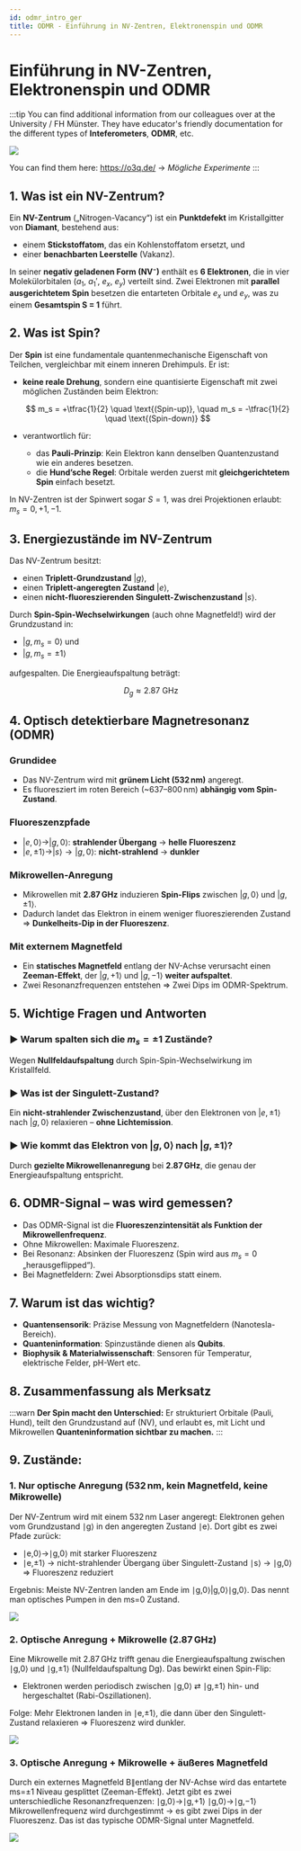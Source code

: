 ```yaml
---
id: odmr_intro_ger
title: ODMR - Einführung in NV-Zentren, Elektronenspin und ODMR
---
```


# Einführung in NV-Zentren, Elektronenspin und ODMR

:::tip
You can find additional information from our colleagues over at the University / FH Münster. They have educator's friendly documentation for the different types of **Inteferometers**, **ODMR**, etc.

![](./IMAGES/o3q.png)

You can find them here: https://o3q.de/ -> *Mögliche Experimente*
:::

## 1. Was ist ein NV-Zentrum?

Ein **NV-Zentrum** („Nitrogen-Vacancy“) ist ein **Punktdefekt** im Kristallgitter von **Diamant**, bestehend aus:

* einem **Stickstoffatom**, das ein Kohlenstoffatom ersetzt, und
* einer **benachbarten Leerstelle** (Vakanz).

In seiner **negativ geladenen Form (NV⁻)** enthält es **6 Elektronen**, die in vier Molekülorbitalen ($a_1$, $a_1'$, $e_x$, $e_y$) verteilt sind. Zwei Elektronen mit **parallel ausgerichtetem Spin** besetzen die entarteten Orbitale $e_x$ und $e_y$, was zu einem **Gesamtspin S = 1** führt.


## 2. Was ist Spin?

Der **Spin** ist eine fundamentale quantenmechanische Eigenschaft von Teilchen, vergleichbar mit einem inneren Drehimpuls. Er ist:

* **keine reale Drehung**, sondern eine quantisierte Eigenschaft mit zwei möglichen Zuständen beim Elektron:

  $$
  m_s = +\tfrac{1}{2} \quad \text{(Spin-up)}, \quad m_s = -\tfrac{1}{2} \quad \text{(Spin-down)}
  $$
* verantwortlich für:

  * das **Pauli-Prinzip**: Kein Elektron kann denselben Quantenzustand wie ein anderes besetzen.
  * die **Hund’sche Regel**: Orbitale werden zuerst mit **gleichgerichtetem Spin** einfach besetzt.

In NV-Zentren ist der Spinwert sogar $S = 1$, was drei Projektionen erlaubt: $m_s = 0, +1, -1$.

## 3. Energiezustände im NV-Zentrum

Das NV-Zentrum besitzt:

* einen **Triplett-Grundzustand** $|g⟩$,
* einen **Triplett-angeregten Zustand** $|e⟩$,
* einen **nicht-fluoreszierenden Singulett-Zwischenzustand** $|s⟩$.

Durch **Spin-Spin-Wechselwirkungen** (auch ohne Magnetfeld!) wird der Grundzustand in:

* $|g, m_s = 0⟩$ und
* $|g, m_s = ±1⟩$

aufgespalten. Die Energieaufspaltung beträgt:

$$
D_g \approx 2.87 \text{ GHz}
$$


## 4. Optisch detektierbare Magnetresonanz (ODMR)

### Grundidee

* Das NV-Zentrum wird mit **grünem Licht (532 nm)** angeregt.
* Es fluoresziert im roten Bereich (\~637–800 nm) **abhängig vom Spin-Zustand**.

### Fluoreszenzpfade

* $|e,0⟩ \rightarrow |g,0⟩$: **strahlender Übergang** → **helle Fluoreszenz**
* $|e,±1⟩ \rightarrow |s⟩ \rightarrow |g,0⟩$: **nicht-strahlend** → **dunkler**

### Mikrowellen-Anregung

* Mikrowellen mit **2.87 GHz** induzieren **Spin-Flips** zwischen $|g,0⟩$ und $|g,±1⟩$.
* Dadurch landet das Elektron in einem weniger fluoreszierenden Zustand ⇒ **Dunkelheits-Dip in der Fluoreszenz**.

### Mit externem Magnetfeld

* Ein **statisches Magnetfeld** entlang der NV-Achse verursacht einen **Zeeman-Effekt**, der $|g,+1⟩$ und $|g,-1⟩$ **weiter aufspaltet**.
* Zwei Resonanzfrequenzen entstehen ⇒ Zwei Dips im ODMR-Spektrum.

## 5. Wichtige Fragen und Antworten

### ▶ Warum spalten sich die $m_s = ±1$ Zustände?

Wegen **Nullfeldaufspaltung** durch Spin-Spin-Wechselwirkung im Kristallfeld.

### ▶ Was ist der Singulett-Zustand?

Ein **nicht-strahlender Zwischenzustand**, über den Elektronen von $|e,±1⟩$ nach $|g,0⟩$ relaxieren – **ohne Lichtemission**.

### ▶ Wie kommt das Elektron von $|g,0⟩$ nach $|g,±1⟩$?

Durch **gezielte Mikrowellenanregung** bei **2.87 GHz**, die genau der Energieaufspaltung entspricht.

## 6. ODMR-Signal – was wird gemessen?

* Das ODMR-Signal ist die **Fluoreszenzintensität als Funktion der Mikrowellenfrequenz**.
* Ohne Mikrowellen: Maximale Fluoreszenz.
* Bei Resonanz: Absinken der Fluoreszenz (Spin wird aus $m_s = 0$ „herausgeflipped“).
* Bei Magnetfeldern: Zwei Absorptionsdips statt einem.


## 7. Warum ist das wichtig?

* **Quantensensorik**: Präzise Messung von Magnetfeldern (Nanotesla-Bereich).
* **Quanteninformation**: Spinzustände dienen als **Qubits**.
* **Biophysik & Materialwissenschaft**: Sensoren für Temperatur, elektrische Felder, pH-Wert etc.

## 8. Zusammenfassung als Merksatz

:::warn
**Der Spin macht den Unterschied:**
Er strukturiert Orbitale (Pauli, Hund), teilt den Grundzustand auf (NV),
und erlaubt es, mit Licht und Mikrowellen **Quanteninformation sichtbar zu machen.**
:::


## 9. Zustände:

### 1. Nur optische Anregung (532 nm, kein Magnetfeld, keine Mikrowelle)

Der NV-Zentrum wird mit einem 532 nm Laser angeregt: Elektronen gehen vom Grundzustand ∣g⟩ in den angeregten Zustand ∣e⟩.
Dort gibt es zwei Pfade zurück:
* ∣e,0⟩→∣g,0⟩ mit starker Fluoreszenz
* ∣e,±1⟩ → nicht-strahlender Übergang über Singulett-Zustand ∣s⟩ → ∣g,0⟩ ⇒ Fluoreszenz reduziert

Ergebnis: Meiste NV-Zentren landen am Ende im ∣g,0⟩|g,0⟩∣g,0⟩. Das nennt man optisches Pumpen in den ms=0 Zustand.

![](./IMAGES/odm_nvc.png)

### 2. Optische Anregung + Mikrowelle (2.87 GHz)

Eine Mikrowelle mit 2.87 GHz trifft genau die Energieaufspaltung zwischen ∣g,0⟩  und ∣g,±1⟩ (Nullfeldaufspaltung Dg).
Das bewirkt einen Spin-Flip:
* Elektronen werden periodisch zwischen ∣g,0⟩ ⇄ ∣g,±1⟩ hin- und hergeschaltet (Rabi-Oszillationen).

Folge: Mehr Elektronen landen in ∣e,±1⟩, die dann über den Singulett-Zustand relaxieren ⇒ Fluoreszenz wird dunkler.

![](./IMAGES/odm_nvc.png)

### 3. Optische Anregung + Mikrowelle + äußeres Magnetfeld

Durch ein externes Magnetfeld B∥entlang der NV-Achse wird das entartete ms=±1 Niveau gesplittet (Zeeman-Effekt).
Jetzt gibt es zwei unterschiedliche Resonanzfrequenzen:
∣g,0⟩→∣g,+1⟩
∣g,0⟩→∣g,−1⟩
Mikrowellenfrequenz wird durchgestimmt → es gibt zwei Dips in der Fluoreszenz. Das ist das typische ODMR-Signal unter Magnetfeld.

![](./IMAGES/odm_nvc.png)
